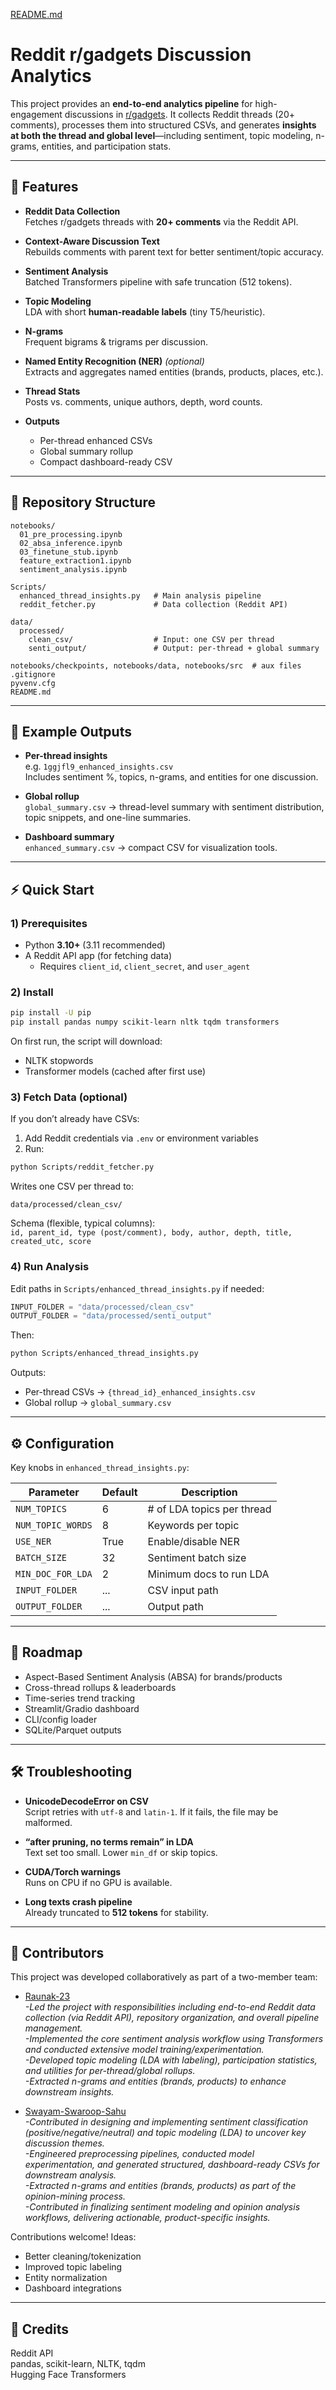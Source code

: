 [README.md](https://github.com/user-attachments/files/21915765/README.md)
# Reddit r/gadgets Discussion Analytics

This project provides an **end-to-end analytics pipeline** for high-engagement discussions in [r/gadgets](https://www.reddit.com/r/gadgets). It collects Reddit threads (20+ comments), processes them into structured CSVs, and generates **insights at both the thread and global level**—including sentiment, topic modeling, n-grams, entities, and participation stats.

---

## 🚀 Features

- **Reddit Data Collection**  
  Fetches r/gadgets threads with **20+ comments** via the Reddit API.
  
- **Context-Aware Discussion Text**  
  Rebuilds comments with parent text for better sentiment/topic accuracy.
  
- **Sentiment Analysis**  
  Batched Transformers pipeline with safe truncation (512 tokens).
  
- **Topic Modeling**  
  LDA with short **human-readable labels** (tiny T5/heuristic).
  
- **N-grams**  
  Frequent bigrams & trigrams per discussion.
  
- **Named Entity Recognition (NER)** *(optional)*  
  Extracts and aggregates named entities (brands, products, places, etc.).
  
- **Thread Stats**  
  Posts vs. comments, unique authors, depth, word counts.
  
- **Outputs**
  - Per-thread enhanced CSVs  
  - Global summary rollup  
  - Compact dashboard-ready CSV  

---

## 📂 Repository Structure

```
notebooks/
  01_pre_processing.ipynb
  02_absa_inference.ipynb
  03_finetune_stub.ipynb
  feature_extraction1.ipynb
  sentiment_analysis.ipynb

Scripts/
  enhanced_thread_insights.py   # Main analysis pipeline
  reddit_fetcher.py             # Data collection (Reddit API)

data/
  processed/
    clean_csv/                  # Input: one CSV per thread
    senti_output/               # Output: per-thread + global summary

notebooks/checkpoints, notebooks/data, notebooks/src  # aux files
.gitignore
pyvenv.cfg
README.md
```

---

## 📝 Example Outputs

- **Per-thread insights**  
  e.g. `1ggjfl9_enhanced_insights.csv`  
  Includes sentiment %, topics, n-grams, and entities for one discussion.

- **Global rollup**  
  `global_summary.csv` → thread-level summary with sentiment distribution, topic snippets, and one-line summaries.

- **Dashboard summary**  
  `enhanced_summary.csv` → compact CSV for visualization tools.

---

## ⚡ Quick Start

### 1) Prerequisites
- Python **3.10+** (3.11 recommended)
- A Reddit API app (for fetching data)  
  - Requires `client_id`, `client_secret`, and `user_agent`

### 2) Install

```bash
pip install -U pip
pip install pandas numpy scikit-learn nltk tqdm transformers
```

On first run, the script will download:
- NLTK stopwords  
- Transformer models (cached after first use)

### 3) Fetch Data (optional)

If you don’t already have CSVs:

1. Add Reddit credentials via `.env` or environment variables  
2. Run:

```bash
python Scripts/reddit_fetcher.py
```

Writes one CSV per thread to:

```
data/processed/clean_csv/
```

Schema (flexible, typical columns):  
`id, parent_id, type (post/comment), body, author, depth, title, created_utc, score`

### 4) Run Analysis

Edit paths in `Scripts/enhanced_thread_insights.py` if needed:

```python
INPUT_FOLDER = "data/processed/clean_csv"
OUTPUT_FOLDER = "data/processed/senti_output"
```

Then:

```bash
python Scripts/enhanced_thread_insights.py
```

Outputs:
- Per-thread CSVs → `{thread_id}_enhanced_insights.csv`  
- Global rollup → `global_summary.csv`

---

## ⚙️ Configuration

Key knobs in `enhanced_thread_insights.py`:

| Parameter          | Default | Description |
|--------------------|---------|-------------|
| `NUM_TOPICS`       | 6       | # of LDA topics per thread |
| `NUM_TOPIC_WORDS`  | 8       | Keywords per topic |
| `USE_NER`          | True    | Enable/disable NER |
| `BATCH_SIZE`       | 32      | Sentiment batch size |
| `MIN_DOC_FOR_LDA`  | 2       | Minimum docs to run LDA |
| `INPUT_FOLDER`     | ...     | CSV input path |
| `OUTPUT_FOLDER`    | ...     | Output path |

---

## 🧩 Roadmap

- Aspect-Based Sentiment Analysis (ABSA) for brands/products  
- Cross-thread rollups & leaderboards  
- Time-series trend tracking  
- Streamlit/Gradio dashboard  
- CLI/config loader  
- SQLite/Parquet outputs  

---

## 🛠 Troubleshooting

- **UnicodeDecodeError on CSV**  
  Script retries with `utf-8` and `latin-1`. If it fails, the file may be malformed.

- **“after pruning, no terms remain” in LDA**  
  Text set too small. Lower `min_df` or skip topics.

- **CUDA/Torch warnings**  
  Runs on CPU if no GPU is available.

- **Long texts crash pipeline**  
  Already truncated to **512 tokens** for stability.

---

## 👥 Contributors

This project was developed collaboratively as part of a two-member team:

- [Raunak-23](https://github.com/Raunak-23)  
  *-Led the project with responsibilities including end-to-end Reddit data collection (via Reddit API), repository organization, and overall pipeline management.*  
  *-Implemented the core sentiment analysis workflow using Transformers and conducted extensive model training/experimentation.*  
  *-Developed topic modeling (LDA with labeling), participation statistics, and utilities for per-thread/global rollups.*  
  *-Extracted n-grams and entities (brands, products) to enhance downstream insights.*  

- [Swayam-Swaroop-Sahu](https://github.com/Swayam-Swaroop-Sahu)  
  *-Contributed in designing and implementing sentiment classification (positive/negative/neutral) and topic modeling (LDA) to uncover key discussion themes.*  
  *-Engineered preprocessing pipelines, conducted model experimentation, and generated structured, dashboard-ready CSVs for downstream analysis.*  
  *-Extracted n-grams and entities (brands, products) as part of the opinion-mining process.*  
  *-Contributed in finalizing sentiment modeling and opinion analysis workflows, delivering actionable, product-specific insights.*

Contributions welcome! Ideas:  
- Better cleaning/tokenization  
- Improved topic labeling  
- Entity normalization  
- Dashboard integrations
---

## 🙌 Credits
Reddit API  
pandas, scikit-learn, NLTK, tqdm  
Hugging Face Transformers
